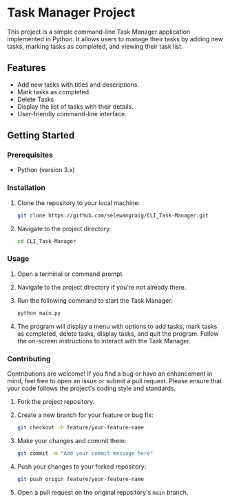 # Task Manager Project
This project is a simple command-line Task Manager application implemented in Python. It allows users to manage their tasks by adding new tasks, marking tasks as completed, and viewing their task list.

## Features
- Add new tasks with titles and descriptions.
- Mark tasks as completed.
- Delete Tasks
- Display the list of tasks with their details.
- User-friendly command-line interface.

## Getting Started

### Prerequisites

- Python (version 3.x)

### Installation

1. Clone the repository to your local machine:

   ```bash
   git clone https://github.com/selewangraig/CLI_Task-Manager.git
   ```

2. Navigate to the project directory:

   ```bash
   cd CLI_Task-Manager
   ```

### Usage

1. Open a terminal or command prompt.

2. Navigate to the project directory if you're not already there.

3. Run the following command to start the Task Manager:

   ```bash
   python main.py
   ```

4. The program will display a menu with options to add tasks, mark tasks as completed, delete tasks, display tasks, and quit the program. Follow the on-screen instructions to interact with the Task Manager.

### Contributing

Contributions are welcome! If you find a bug or have an enhancement in mind, feel free to open an issue or submit a pull request. Please ensure that your code follows the project's coding style and standards.

1. Fork the project repository.

2. Create a new branch for your feature or bug fix:

   ```bash
   git checkout -b feature/your-feature-name
   ```

3. Make your changes and commit them:

   ```bash
   git commit -m "Add your commit message here"
   ```

4. Push your changes to your forked repository:

   ```bash
   git push origin feature/your-feature-name
   ```

5. Open a pull request on the original repository's `main` branch.
